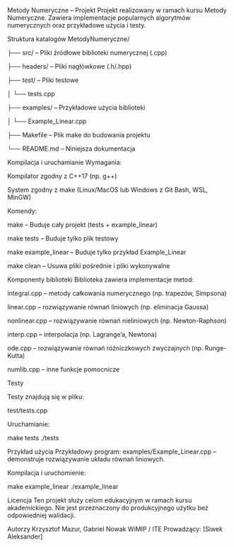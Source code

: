 Metody Numeryczne – Projekt
Projekt realizowany w ramach kursu Metody Numeryczne. Zawiera implementacje popularnych algorytmów numerycznych oraz przykładowe użycia i testy.

Struktura katalogów
MetodyNumeryczne/

├── src/ – Pliki źródłowe biblioteki numerycznej (.cpp)

├── headers/ – Pliki nagłówkowe (.h/.hpp)

├── test/ – Pliki testowe

│ └── tests.cpp

├── examples/ – Przykładowe użycia biblioteki

│ └── Example_Linear.cpp

├── Makefile – Plik make do budowania projektu

└── README.md – Niniejsza dokumentacja


Kompilacja i uruchamianie
Wymagania:

Kompilator zgodny z C++17 (np. g++)

System zgodny z make (Linux/MacOS lub Windows z Git Bash, WSL, MinGW)

Komendy:

make
– Buduje cały projekt (tests + example_linear)

make tests
– Buduje tylko plik testowy

make example_linear
– Buduje tylko przykład Example_Linear

make clean
– Usuwa pliki pośrednie i pliki wykonywalne

Komponenty biblioteki
Biblioteka zawiera implementacje metod:

integral.cpp – metody całkowania numerycznego (np. trapezów, Simpsona)

linear.cpp – rozwiązywanie równań liniowych (np. eliminacja Gaussa)

nonlinear.cpp – rozwiązywanie równań nieliniowych (np. Newton-Raphson)

interp.cpp – interpolacja (np. Lagrange’a, Newtona)

ode.cpp – rozwiązywanie równań różniczkowych zwyczajnych (np. Runge-Kutta)

numlib.cpp – inne funkcje pomocnicze

Testy

Testy znajdują się w pliku:

test/tests.cpp

Uruchamianie:

make tests
./tests

Przykład użycia
Przykładowy program:
examples/Example_Linear.cpp – demonstruje rozwiązywanie układu równań liniowych.

Kompilacja i uruchomienie:

make example_linear
./example_linear

Licencja
Ten projekt służy celom edukacyjnym w ramach kursu akademickiego.
Nie jest przeznaczony do produkcyjnego użytku bez odpowiedniej walidacji.

Autorzy
Krzysztof Mazur, Gabriel Nowak
WiMIP / ITE
Prowadzący: [Siwek Aleksander]
